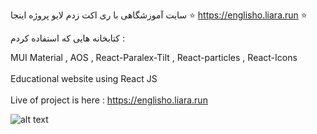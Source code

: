 سایت آموزشگاهی با ری اکت زدم
لایو پروژه اینجا ⭐ https://englisho.liara.run ⭐

کتابخانه هایی که استفاده کردم :

MUI Material ,
AOS ,
React-Paralex-Tilt ,
React-particles ,
React-Icons 
<br>
</br>
Educational website using React JS
<br>
</br>
Live of project is here : https://englisho.liara.run       

![alt text](https://github.com/mohammadbaghani/Englisho-React/blob/master/Screenshot_2025_01_08-9.png)
